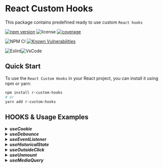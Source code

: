 # React Custom Hooks

This package contains predefined ready to use custom `React hooks`

[![npm version](https://badge.fury.io/js/r-custom-hooks.svg)](https://www.npmjs.com/package/r-custom-hooks) ![license](https://img.shields.io/github/license/bb7hn/react-custom-hooks.svg) [![coverage](https://codecov.io/github/bb7hn/react-custom-hooks/graph/badge.svg?token=MQMFW6N80S)](https://codecov.io/github/bb7hn/react-custom-hooks)

![NPM CI](https://github.com/bb7hn/react-custom-hooks/actions/workflows/npm-publish.yml/badge.svg)
[![Known Vulnerabilities](https://snyk.io/test/github/bb7hn/react-custom-hooks/badge.svg)](https://snyk.io/test/github/bb7hn/react-custom-hooks)

![Eslint](https://img.shields.io/badge/eslint-3A33D1?style=for-the-badge&logo=eslint&logoColor=white)![VsCode](https://img.shields.io/badge/Visual_Studio_Code-0078D4?style=for-the-badge&logo=visual%20studio%20code&logoColor=white)

## Quick Start

To use the `React Custom Hooks` in your React project, you can install it using npm or yarn:

```bash
npm install r-custom-hooks
# or
yarn add r-custom-hooks
```

## HOOKS & Usage Examples

<details>
  <summary><b><i>useCookie</i></b></summary>
  <p>This hook is for managing cookies in your application.</p>

```ts
import {useCookie} from "r-custom-hooks"

export default function CookieComponent() {
    const [cookie, updateCookie, removeCookie] = useCookie("name", "John Doe")

    return (
        <>
            <div>{cookie}</div>
            <button onClick={() => updateCookie("Jane Doe")}>Change Name To Jane Doe</button>
            <button onClick={removeCookie}>Delete Name</button>
        </>
    )
}
```

</details>

<details>
  <summary><b><i>useDebounce</i></b></summary>
  <p>This is a hook for debouncing values in your application.</p>

```ts
import React, { useState } from 'react';
import {useDebounce} from 'r-custom-hooks';

function MyComponent() {
  const [inputValue, setInputValue] = useState('');
  const debouncedValue = useDebounce(inputValue, 500);

  const handleChange = (event) => {
    setInputValue(event.target.value);
  };

  return (
    <div>
      <input
        type="text"
        value={inputValue}
        onChange={handleChange}
        placeholder="Type something..."
      />
      <p>Debounced Value: {debouncedValue}</p>
    </div>
  );
}

export default MyComponent;

```
</details>

<details>
  <summary><b><i>useEventListener</i></b></summary>
  <p>This is a hook for adding event listeners to elements or the window.</p>

```ts
import React, { useRef } from 'react';
import {useEventListener} from 'r-custom-hooks';
import { EventType } from './types';

function MyComponent() {
  const myElementRef = useRef(null);

  const handleEvent = (event) => {
    // Your event handling logic here
    console.log('Event occurred:', event);
  };

  // Attach the event listener to the element
  useEventListener(EventType.CLICK, handleEvent, myElementRef);

  return (
    <div>
      <button ref={myElementRef}>Click me</button>
    </div>
  );
}

export default MyComponent;

```

</details>

<details>
  <summary><b><i>useHistoricalState</i></b></summary>
  <p>This hook is for managing historical states with the ability to undo, redo, and navigate to specific states.</p>

```ts
import React from 'react';
import {useHistoricalState} from 'r-custom-hooks';

function MyComponent() {
  const [count, setCount, history] = useHistoricalState(0);

  const handleIncrement = () => {
    setCount(count + 1);
  };

  const handleDecrement = () => {
    setCount(count - 1);
  };

  const handleUndo = () => {
    history.previous(); // Go back to the previous state
  };

  const handleRedo = () => {
    history.next(); // Go forward to the next state (if available)
  };

  const handleGoTo = (index) => {
    history.go(index); // Go to a specific state in the history
  };

  return (
    <div>
      <p>Count: {count}</p>
      <button onClick={handleIncrement}>Increment</button>
      <button onClick={handleDecrement}>Decrement</button>
      <button onClick={handleUndo}>Undo</button>
      <button onClick={handleRedo}>Redo</button>
      <button onClick={() => handleGoTo(0)}>Go to Initial State</button>
    </div>
  );
}

export default MyComponent;
```

</details>

<details>
  <summary><b><i>useOutsideClick</i></b></summary>
  <p>This is a hook for detecting clicks outside a specified element</p>

```ts
import React, { useRef, useState } from 'react';
import {useOutsideClick} from 'r-custom-hooks';

function MyComponent() {
  const containerRef = useRef(null);
  const [isOpen, setIsOpen] = useState(false);

  // Define a callback function to close the element when clicked outside
  const closeElement = () => {
    setIsOpen(false);
  };

  // Attach the useOutsideClick hook to the container element and the closeElement callback
  useOutsideClick(containerRef, closeElement);

  return (
    <div>
      <button onClick={() => setIsOpen(!isOpen)}>Toggle Element</button>
      {isOpen && (
        <div ref={containerRef} className="element-to-close">
          <!-- Your element content here -->
        </div>
      )}
    </div>
  );
}

export default MyComponent;
```

</details>

<details>
  <summary><b><i>useUnmount</i></b></summary>
  <p>This hook is for executing a callback when a component unmounts.</p>

```ts
import React from 'react';
import {useUnmount} from 'r-custom-hooks';

function MyComponent() {
  // Define a cleanup function to run when the component unmounts
  const cleanup = () => {
    console.log('Component unmounted');
    // Perform any necessary cleanup here
  };

  // Attach the useUnmount hook with the cleanup function
  useUnmount(cleanup);

  // Your component logic here

  return (
    <div>
      <p>This is my component.</p>
    </div>
  );
}

export default MyComponent;

```

</details>

<details>
  <summary><b><i>useMediaQuery</i></b></summary>
  <p>This hook is for handling media queries in your application.</p>

```ts
import React from 'react';
import { useMediaQuery } from 'r-custom-hooks';

function MyComponent() {
  const isMobile = useMediaQuery('(max-width: 600px)');

  return (
    <div>
      <p>{isMobile ? 'Mobile View' : 'Desktop View'}</p>
    </div>
  );
}

export default MyComponent;

```

</details>